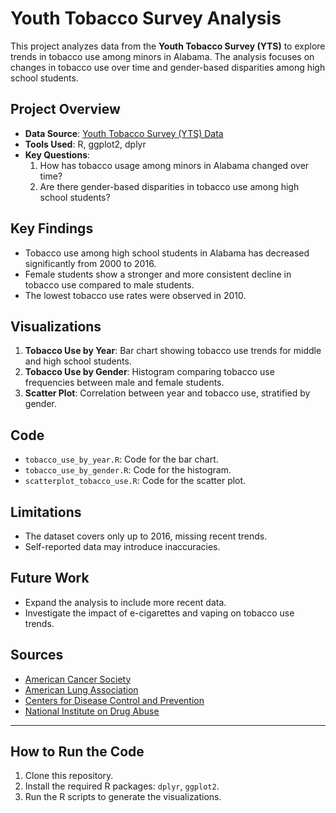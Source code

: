 # Youth Tobacco Survey Analysis

This project analyzes data from the **Youth Tobacco Survey (YTS)** to explore trends in tobacco use among minors in Alabama. The analysis focuses on changes in tobacco use over time and gender-based disparities among high school students.

## Project Overview
- **Data Source**: [Youth Tobacco Survey (YTS) Data](https://catalog.data.gov/dataset/youth-tobacco-survey-vts-data)
- **Tools Used**: R, ggplot2, dplyr
- **Key Questions**:
  1. How has tobacco usage among minors in Alabama changed over time?
  2. Are there gender-based disparities in tobacco use among high school students?

## Key Findings
- Tobacco use among high school students in Alabama has decreased significantly from 2000 to 2016.
- Female students show a stronger and more consistent decline in tobacco use compared to male students.
- The lowest tobacco use rates were observed in 2010.

## Visualizations
1. **Tobacco Use by Year**: Bar chart showing tobacco use trends for middle and high school students.
2. **Tobacco Use by Gender**: Histogram comparing tobacco use frequencies between male and female students.
3. **Scatter Plot**: Correlation between year and tobacco use, stratified by gender.

## Code
- `tobacco_use_by_year.R`: Code for the bar chart.
- `tobacco_use_by_gender.R`: Code for the histogram.
- `scatterplot_tobacco_use.R`: Code for the scatter plot.

## Limitations
- The dataset covers only up to 2016, missing recent trends.
- Self-reported data may introduce inaccuracies.

## Future Work
- Expand the analysis to include more recent data.
- Investigate the impact of e-cigarettes and vaping on tobacco use trends.

## Sources
- [American Cancer Society](https://www.cancer.org)
- [American Lung Association](https://www.lung.org)
- [Centers for Disease Control and Prevention](https://www.cdc.gov/tobacco)
- [National Institute on Drug Abuse](https://www.drugabuse.gov)

---

## How to Run the Code
1. Clone this repository.
2. Install the required R packages: `dplyr`, `ggplot2`.
3. Run the R scripts to generate the visualizations.
